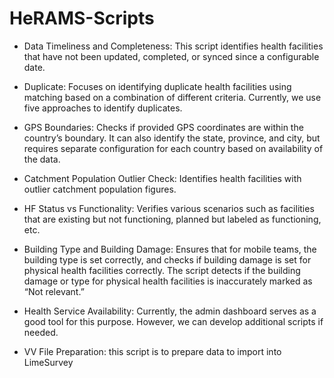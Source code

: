 # HeRAMS-Scripts

- Data Timeliness and Completeness: This script identifies health facilities that have not been updated, completed, or synced since a configurable date. 
- Duplicate: Focuses on identifying duplicate health facilities using matching based on a combination of different criteria. Currently, we use five approaches to identify duplicates. 
- GPS Boundaries: Checks if provided GPS coordinates are within the country’s boundary. It can also identify the state, province, and city, but requires separate configuration for each country based on availability of the data. 
- Catchment Population Outlier Check: Identifies health facilities with outlier catchment population figures. 
- HF Status vs Functionality: Verifies various scenarios such as facilities that are existing but not functioning, planned but labeled as functioning, etc. 
- Building Type and Building Damage: Ensures that for mobile teams, the building type is set correctly, and checks if building damage is set for physical health facilities correctly. The script detects if the building damage or type for physical health facilities is inaccurately marked as “Not relevant.” 
- Health Service Availability: Currently, the admin dashboard serves as a good tool for this purpose. However, we can develop additional scripts if needed.

- VV File Preparation: this script is to prepare data to import into LimeSurvey
